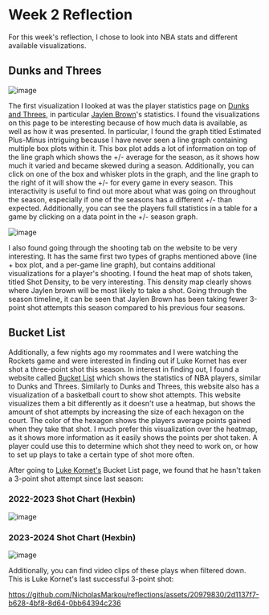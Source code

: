 # Week 2 Reflection
For this week's reflection, I chose to look into NBA stats and different available visualizations. 

## Dunks and Threes

![image](https://github.com/NicholasMarkou/reflections/assets/20979830/eaaa88b9-0d75-4595-8b39-41d799d06dfc)

The first visualization I looked at was the player statistics page on [Dunks and Threes](https://dunksandthrees.com/), in particular [Jaylen Brown](https://dunksandthrees.com/player/1627759)'s statistics.
I found the visualizations on this page to be interesting because of how much data is available, as well as how it was presented. In particular, I found the graph titled Estimated Plus-Minus intriguing because I have
never seen a line graph containing multiple box plots within it. This box plot adds a lot of information on top of the line graph which shows the +/- average for the season, as it shows how much it varied and became skewed 
during a season. Additionally, you can click on one of the box and whisker plots in the graph, and the line graph to the right of it will show the +/- for every game in every season. This interactivity is useful to 
find out more about what was going on throughout the season, especially if one of the seasons has a different +/- than expected. Additionally, you can see the players full statistics in a table for a game by clicking on a data point
in the +/- season graph. 


![image](https://github.com/NicholasMarkou/reflections/assets/20979830/6148bfb1-51f4-4d92-afde-92dda9026887)

I also found going through the shooting tab on the website to be very interesting. It has the same first two types of graphs mentioned above (line + box plot, and a per-game line graph), but contains additional visualizations
for a player's shooting. I found the heat map of shots taken, titled Shot Density, to be very interesting. This density map clearly shows where Jaylen brown will be most likely to take a shot. Going through the season timeline,
it can be seen that Jaylen Brown has been taking fewer 3-point shot attempts this season compared to his previous four seasons. 

## Bucket List

Additionally, a few nights ago my roommates and I were watching the Rockets game and were interested in finding out if Luke Kornet has ever shot a three-point shot this season. In interest in finding out, I found a 
website called [Bucket List](https://bucketlist.fans) which shows the statistics of NBA players, similar to Dunks and Threes. Similarly to Dunks and Threes, this website also has a visualization of a basketball court
to show shot attempts. This website visualizes them a bit differently as it doesn't use a heatmap, but shows the amount of shot attempts by increasing the size of each hexagon on the court. The color of the hexagon shows
the players average points gained when they take that shot. I much prefer this visualization over the heatmap, as it shows more information as it easily shows the points per shot taken. A player could use this to determine which shot they need to work on, or how to set up plays to take a certain type of shot more often. 

After going to [Luke Kornet's](https://bucketlist.fans/player/nba/1628436) Bucket List page, we found that he hasn't taken a 3-point shot attempt since last season:

### 2022-2023 Shot Chart (Hexbin)
![image](https://github.com/NicholasMarkou/reflections/assets/20979830/3d29ca84-24d7-42ea-abab-106346f7b3bf)

### 2023-2024 Shot Chart (Hexbin)
![image](https://github.com/NicholasMarkou/reflections/assets/20979830/bd7bb6fa-2eaa-4dd7-a0c1-d3627a9e50de)

Additionally, you can find video clips of these plays when filtered down. This is Luke Kornet's last successful 3-point shot: 

https://github.com/NicholasMarkou/reflections/assets/20979830/2d1137f7-b628-4bf8-8d64-0bb64394c236


